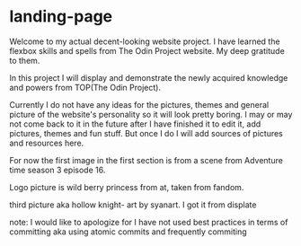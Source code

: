 # landing-page

Welcome to my actual decent-looking website project. I have learned the flexbox skills and spells from The Odin Project website. My deep gratitude to them.

In this project I will display and demonstrate the newly acquired knowledge and powers from TOP(The Odin Project).

Currently I do not have any ideas for the pictures, themes and general picture of the website's personality so it will look pretty boring. I may or may not come back to it in the future after I have finished it to edit it, add pictures, themes and fun stuff. But once I do I will add sources of pictures and resources here.

For now the first image in the first section is from a scene from Adventure time season 3 episode 16. 

Logo picture is wild berry princess from at, taken from fandom.

third picture aka hollow knight- art by syanart. I got it from displate


note: I would like to apologize for I have not used best practices in terms of committing aka using atomic commits and frequently commiting